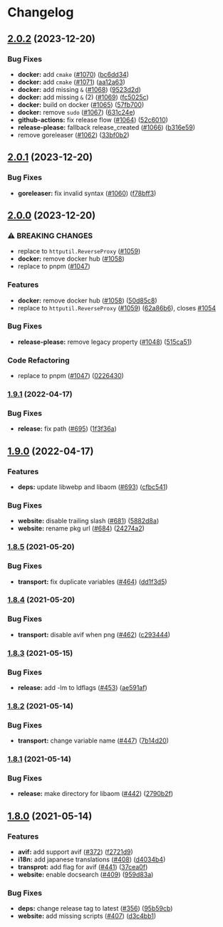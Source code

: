 # Changelog

## [2.0.2](https://github.com/manaelproxy/manael/compare/v2.0.1...v2.0.2) (2023-12-20)


### Bug Fixes

* **docker:** add `cmake` ([#1070](https://github.com/manaelproxy/manael/issues/1070)) ([bc6dd34](https://github.com/manaelproxy/manael/commit/bc6dd344ce8b0de8e02a5e3e7802f8cc788bc382))
* **docker:** add `cmake` ([#1071](https://github.com/manaelproxy/manael/issues/1071)) ([aa12a63](https://github.com/manaelproxy/manael/commit/aa12a63bc20f023400e342d19a8a1474f757a1d7))
* **docker:** add missing `&` ([#1068](https://github.com/manaelproxy/manael/issues/1068)) ([9523d2d](https://github.com/manaelproxy/manael/commit/9523d2d2746d8a9d0f3a737326b1f651205395b6))
* **docker:** add missing `&` (2) ([#1069](https://github.com/manaelproxy/manael/issues/1069)) ([fc5025c](https://github.com/manaelproxy/manael/commit/fc5025c5258188c1eeae2d0239fb874eb58e876a))
* **docker:** build on docker ([#1065](https://github.com/manaelproxy/manael/issues/1065)) ([57fb700](https://github.com/manaelproxy/manael/commit/57fb700e8350ed7cbb96a15f5e116ec774841a09))
* **docker:** remove `sudo` ([#1067](https://github.com/manaelproxy/manael/issues/1067)) ([631c24e](https://github.com/manaelproxy/manael/commit/631c24e5a3ecd59daaebd6f3e3bcecdfac9dd152))
* **github-actions:** fix release flow ([#1064](https://github.com/manaelproxy/manael/issues/1064)) ([52c6010](https://github.com/manaelproxy/manael/commit/52c6010df710b18b5d796326439d536ed1de4039))
* **release-please:** fallback release_created ([#1066](https://github.com/manaelproxy/manael/issues/1066)) ([b316e59](https://github.com/manaelproxy/manael/commit/b316e595e88555e33531210d738ae874a198c884))
* remove goreleaser ([#1062](https://github.com/manaelproxy/manael/issues/1062)) ([33bf0b2](https://github.com/manaelproxy/manael/commit/33bf0b201b8dbf2a842bf730995113b327ea47fb))

## [2.0.1](https://github.com/manaelproxy/manael/compare/v2.0.0...v2.0.1) (2023-12-20)


### Bug Fixes

* **goreleaser:** fix invalid syntax ([#1060](https://github.com/manaelproxy/manael/issues/1060)) ([f78bff3](https://github.com/manaelproxy/manael/commit/f78bff38975965cc223f4cad1a5b6975e3c311b1))

## [2.0.0](https://github.com/manaelproxy/manael/compare/v1.9.1...v2.0.0) (2023-12-20)


### ⚠ BREAKING CHANGES

* replace to `httputil.ReverseProxy` ([#1059](https://github.com/manaelproxy/manael/issues/1059))
* **docker:** remove docker hub ([#1058](https://github.com/manaelproxy/manael/issues/1058))
* replace to pnpm ([#1047](https://github.com/manaelproxy/manael/issues/1047))

### Features

* **docker:** remove docker hub ([#1058](https://github.com/manaelproxy/manael/issues/1058)) ([50d85c8](https://github.com/manaelproxy/manael/commit/50d85c8ec507b16dec88cd0c2c38068122aacd0e))
* replace to `httputil.ReverseProxy` ([#1059](https://github.com/manaelproxy/manael/issues/1059)) ([62a86b6](https://github.com/manaelproxy/manael/commit/62a86b6cf44d1c5e34f613cc3c73be80c516d9bf)), closes [#1054](https://github.com/manaelproxy/manael/issues/1054)


### Bug Fixes

* **release-please:** remove legacy property ([#1048](https://github.com/manaelproxy/manael/issues/1048)) ([515ca51](https://github.com/manaelproxy/manael/commit/515ca516b5e447126634bece4a34188fce71d53b))


### Code Refactoring

* replace to pnpm ([#1047](https://github.com/manaelproxy/manael/issues/1047)) ([0226430](https://github.com/manaelproxy/manael/commit/0226430a061f54e66db1b5e91d75ee4013d5a7fb))

### [1.9.1](https://github.com/manaelproxy/manael/compare/v1.9.0...v1.9.1) (2022-04-17)


### Bug Fixes

* **release:** fix path ([#695](https://github.com/manaelproxy/manael/issues/695)) ([1f3f36a](https://github.com/manaelproxy/manael/commit/1f3f36a8c962eb59f8fb891c17235e19a2c3e1aa))

## [1.9.0](https://github.com/manaelproxy/manael/compare/v1.8.5...v1.9.0) (2022-04-17)


### Features

* **deps:** update libwebp and libaom ([#693](https://github.com/manaelproxy/manael/issues/693)) ([cfbc541](https://github.com/manaelproxy/manael/commit/cfbc541604e3997eb6322d7e035c07cdeeff4aec))


### Bug Fixes

* **website:** disable trailing slash ([#681](https://github.com/manaelproxy/manael/issues/681)) ([5882d8a](https://github.com/manaelproxy/manael/commit/5882d8a5c7e6b2a086eddce2c684db8054501f1f))
* **website:** rename pkg url ([#684](https://github.com/manaelproxy/manael/issues/684)) ([24274a2](https://github.com/manaelproxy/manael/commit/24274a20bac64ecfa557f447fda5446abf0f563c))


### [1.8.5](https://www.github.com/manaelproxy/manael/compare/v1.8.4...v1.8.5) (2021-05-20)


### Bug Fixes

* **transport:** fix duplicate variables ([#464](https://www.github.com/manaelproxy/manael/issues/464)) ([dd1f3d5](https://www.github.com/manaelproxy/manael/commit/dd1f3d573e41d94653c1d1e9fbebdd177ce6c6ee))

### [1.8.4](https://www.github.com/manaelproxy/manael/compare/v1.8.3...v1.8.4) (2021-05-20)


### Bug Fixes

* **transport:** disable avif when png ([#462](https://www.github.com/manaelproxy/manael/issues/462)) ([c293444](https://www.github.com/manaelproxy/manael/commit/c293444dc83670a61d53f5c1f035ec9d649abaa2))

### [1.8.3](https://www.github.com/manaelproxy/manael/compare/v1.8.2...v1.8.3) (2021-05-15)


### Bug Fixes

* **release:** add -lm to ldflags ([#453](https://www.github.com/manaelproxy/manael/issues/453)) ([ae591af](https://www.github.com/manaelproxy/manael/commit/ae591afe12f97257dc18bd31030535451e8af760))

### [1.8.2](https://www.github.com/manaelproxy/manael/compare/v1.8.1...v1.8.2) (2021-05-14)


### Bug Fixes

* **transport:** change variable name ([#447](https://www.github.com/manaelproxy/manael/issues/447)) ([7b14d20](https://www.github.com/manaelproxy/manael/commit/7b14d203c38b3d9e1da98614efadadb2bed0c26e))

### [1.8.1](https://www.github.com/manaelproxy/manael/compare/v1.8.0...v1.8.1) (2021-05-14)


### Bug Fixes

* **release:** make directory for libaom ([#442](https://www.github.com/manaelproxy/manael/issues/442)) ([2790b2f](https://www.github.com/manaelproxy/manael/commit/2790b2f233d496eb21466329f3906e7b917add67))

## [1.8.0](https://www.github.com/manaelproxy/manael/compare/v1.7.1...v1.8.0) (2021-05-14)


### Features

* **avif:** add support avif ([#372](https://www.github.com/manaelproxy/manael/issues/372)) ([f2721d9](https://www.github.com/manaelproxy/manael/commit/f2721d99bb5f831237e49f8daa7994874e9efee6))
* **i18n:** add japanese translations ([#408](https://www.github.com/manaelproxy/manael/issues/408)) ([d4034b4](https://www.github.com/manaelproxy/manael/commit/d4034b4a4812d4fde952f4ffcef8900a28544e3b))
* **transprot:** add flag for avif ([#441](https://www.github.com/manaelproxy/manael/issues/441)) ([37cea0f](https://www.github.com/manaelproxy/manael/commit/37cea0fab3f45fb58fe90dbab103bc24e09aa3d8))
* **website:** enable docsearch ([#409](https://www.github.com/manaelproxy/manael/issues/409)) ([959d83a](https://www.github.com/manaelproxy/manael/commit/959d83a000458e0854c25666600bc23d823487b0))


### Bug Fixes

* **deps:** change release tag to latest ([#356](https://www.github.com/manaelproxy/manael/issues/356)) ([95b59cb](https://www.github.com/manaelproxy/manael/commit/95b59cb5426f7b0daee491ead9ad5a2eeb9e3c24))
* **website:** add missing scripts ([#407](https://www.github.com/manaelproxy/manael/issues/407)) ([d3c4bb1](https://www.github.com/manaelproxy/manael/commit/d3c4bb1f274ce5fd047106027bdc0ef354822bee))
